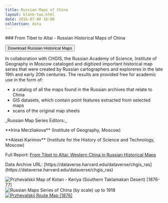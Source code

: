 ```yaml
---
title: Russian Maps of China
layout: blank-two.html
date: 2016-07-08 16:00
collection: data
---
```


<p>
### From Tibet to Altai - Russian Historical Maps of China
<p />
<form method="get" style="display: inline;" action="https://dataverse.harvard.edu/dataverse/chgis_ras" target="_blank"><button class="button">Download Russian Historical Maps</button></form>
<p>
<p>
 In collaboration with CHGIS, the Russian Academy of Science, Institute of Geography in Moscow cataloged and digitized important historical map series that were created by Russian cartographers and exploreres in the late 19th and early 20th centuries. The results are provided free for academic use in the form of:
<p>

 + a catalog of all the maps found in the Russian archives that relate to China
 + GIS datasets, which contain point features extracted from selected maps
 + scans of the original map sheets
 
<p>
_Russian Map Series Editors:_ 
<p>
 **Irina Merzliakova**  (Institute of Geography, Moscow) 
<p>
 **Alexei Karimov**  (Institute for the History of Science and Technology, Moscow) 
<p>
Full Report: <a href="https://doi.org/10.7910/DVN/JJMYV7" target="_new">From Tibet to Altai: Western China in Russian Historical Maps</a>
<p>
Data Archive URL: [https://dataverse.harvard.edu/dataverse/chgis_ras](https://dataverse.harvard.edu/dataverse/chgis_ras)

<div class="maps"><img src="../img/kotan.jpg" title="Przhevalskii Map of Kotan - Keriya (Southern Taklamakan Desert) [1876-77]">
<br>
<img src="../img/overview.jpg" title="Russian Maps Series of China (by scale) up to 1918">
<a href="../img/1876_przh.jpg" target="_blank"><img src="../img/1876_przh.jpg" title="Przhevalskii Route Map [1876]"></a>

</div>

